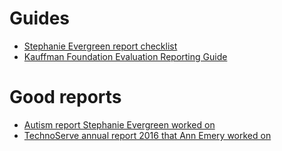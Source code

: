 # Guides

*   [Stephanie Evergreen report checklist](http://stephanieevergreen.com/wp-content/uploads/2013/02/ERLC.pdf)
*   [Kauffman Foundation Evaluation Reporting Guide](http://www.kauffman.org/-/media/kauffman_org/evaluation/emkf-evaluation-report-guide-2017.pdf)

# Good reports

*   [Autism report Stephanie Evergreen worked on](http://drexel.edu/autismoutcomes/publications-and-reports/publications/National-Autism-Indicators-Report-Transition-to-Adulthood/#sthash.XrsJyE8T.ZKoQAr8F.dpbs)
*   [TechnoServe annual report 2016 that Ann Emery worked on](http://www.technoserve.org/files/downloads/2016-impact-report.pdf)
